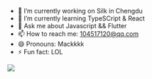 
- 🔭 I’m currently working on Silk in Chengdu
- 🌱 I’m currently learning TypeSCript & React
- 💬 Ask me about Javascript && Flutter
- 📫 How to reach me: 104517120@qq.com
- 😄 Pronouns: Mackkkk
- ⚡ Fun fact: LOL

<p>
  <img src="https://github-readme-stats.vercel.app/api?username=mackkkk&count_private=true&show_icons=true&theme=buefy">
</p>
